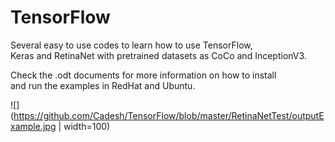 # TensorFlow

Several easy to use codes to learn how to use TensorFlow,  
Keras and RetinaNet with pretrained datasets as CoCo and InceptionV3.

Check the .odt documents for more information on how to install  
and run the examples in RedHat and Ubuntu.
 
![](https://github.com/Cadesh/TensorFlow/blob/master/RetinaNetTest/outputExample.jpg | width=100)






